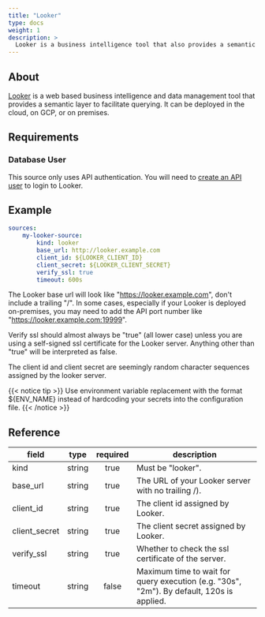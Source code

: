 ```yaml
---
title: "Looker"
type: docs
weight: 1
description: >
  Looker is a business intelligence tool that also provides a semantic layer.
---
```


## About

[Looker][looker-docs] is a web based business intelligence and data management
tool that provides a semantic layer to facilitate querying. It can be deployed
in the cloud, on GCP, or on premises.

[looker-docs]: https://cloud.google.com/looker/docs

## Requirements

### Database User

This source only uses API authentication. You will need to
[create an API user][looker-user] to login to Looker.

[looker-user]:
    https://cloud.google.com/looker/docs/api-auth#authentication_with_an_sdk

## Example

```yaml
sources:
    my-looker-source:
        kind: looker
        base_url: http://looker.example.com
        client_id: ${LOOKER_CLIENT_ID}
        client_secret: ${LOOKER_CLIENT_SECRET}
        verify_ssl: true
        timeout: 600s
```

The Looker base url will look like "https://looker.example.com", don't include
a trailing "/". In some cases, especially if your Looker is deployed
on-premises, you may need to add the API port number like
"https://looker.example.com:19999".

Verify ssl should almost always be "true" (all lower case) unless you are using
a self-signed ssl certificate for the Looker server. Anything other than "true"
will be interpreted as false.

The client id and client secret are seemingly random character sequences
assigned by the looker server.

{{< notice tip >}}
Use environment variable replacement with the format ${ENV_NAME}
instead of hardcoding your secrets into the configuration file.
{{< /notice >}}

## Reference

| **field**     | **type** | **required** | **description**                                                                           |
| ------------- | :------: | :----------: | ----------------------------------------------------------------------------------------- |
| kind          |  string  |     true     | Must be "looker".                                                                         |
| base_url      |  string  |     true     | The URL of your Looker server with no trailing /).                                        |
| client_id     |  string  |     true     | The client id assigned by Looker.                                                         |
| client_secret |  string  |     true     | The client secret assigned by Looker.                                                     |
| verify_ssl    |  string  |     true     | Whether to check the ssl certificate of the server.                                       |
| timeout       |  string  |    false     | Maximum time to wait for query execution (e.g. "30s", "2m"). By default, 120s is applied. |
